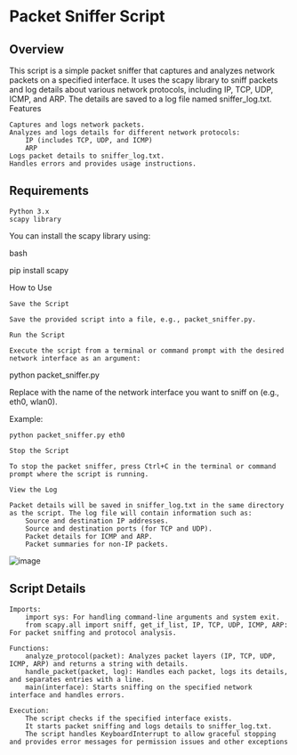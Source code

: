 # Packet Sniffer Script
## Overview

This script is a simple packet sniffer that captures and analyzes network packets on a specified interface. It uses the scapy library to sniff packets and log details about various network protocols, including IP, TCP, UDP, ICMP, and ARP. The details are saved to a log file named sniffer_log.txt.
Features

    Captures and logs network packets.
    Analyzes and logs details for different network protocols:
        IP (includes TCP, UDP, and ICMP)
        ARP
    Logs packet details to sniffer_log.txt.
    Handles errors and provides usage instructions.

## Requirements

    Python 3.x
    scapy library

You can install the scapy library using:

bash

pip install scapy

How to Use

    Save the Script

    Save the provided script into a file, e.g., packet_sniffer.py.

    Run the Script

    Execute the script from a terminal or command prompt with the desired network interface as an argument:

    

python packet_sniffer.py <interface>

Replace <interface> with the name of the network interface you want to sniff on (e.g., eth0, wlan0).

Example:

    python packet_sniffer.py eth0

    Stop the Script

    To stop the packet sniffer, press Ctrl+C in the terminal or command prompt where the script is running.

    View the Log

    Packet details will be saved in sniffer_log.txt in the same directory as the script. The log file will contain information such as:
        Source and destination IP addresses.
        Source and destination ports (for TCP and UDP).
        Packet details for ICMP and ARP.
        Packet summaries for non-IP packets.
![image](https://github.com/user-attachments/assets/e955f623-1a93-416d-936f-6432a8cc671d)

## Script Details

    Imports:
        import sys: For handling command-line arguments and system exit.
        from scapy.all import sniff, get_if_list, IP, TCP, UDP, ICMP, ARP: For packet sniffing and protocol analysis.

    Functions:
        analyze_protocol(packet): Analyzes packet layers (IP, TCP, UDP, ICMP, ARP) and returns a string with details.
        handle_packet(packet, log): Handles each packet, logs its details, and separates entries with a line.
        main(interface): Starts sniffing on the specified network interface and handles errors.

    Execution:
        The script checks if the specified interface exists.
        It starts packet sniffing and logs details to sniffer_log.txt.
        The script handles KeyboardInterrupt to allow graceful stopping and provides error messages for permission issues and other exceptions
